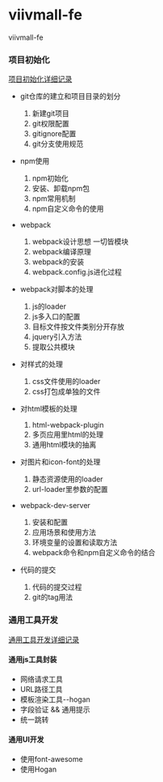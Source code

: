 # viivmall-fe
viivmall-fe

### 项目初始化
[项目初始化详细记录](https://github.com/viivLgr/viivmall/blob/master/README3.md)
- git仓库的建立和项目目录的划分
    1. 新建git项目
    2. git权限配置
    3. gitignore配置
    4. git分支使用规范

- npm使用
    1. npm初始化
    2. 安装、卸载npm包
    3. npm常用机制
    4. npm自定义命令的使用

- webpack
    1. webpack设计思想 一切皆模块
    2. webpack编译原理
    3. webpack的安装
    4. webpack.config.js进化过程

- webpack对脚本的处理
    1. js的loader
    2. js多入口的配置
    3. 目标文件按文件类别分开存放
    4. jquery引入方法
    5. 提取公共模块

- 对样式的处理
    1. css文件使用的loader
    2. css打包成单独的文件

- 对html模板的处理
    1. html-webpack-plugin
    2. 多页应用里html的处理
    3. 通用html模块的抽离

- 对图片和icon-font的处理
    1. 静态资源使用的loader
    2. url-loader里参数的配置

- webpack-dev-server
    1. 安装和配置
    2. 应用场景和使用方法
    3. 环境变量的设置和读取方法
    4. webpack命令和npm自定义命令的结合

- 代码的提交
    1. 代码的提交过程
    2. git的tag用法
  
### 通用工具开发
[通用工具开发详细记录](https://github.com/viivLgr/viivmall/blob/master/README4.md)  
    
#### 通用js工具封装
- 网络请求工具
- URL路径工具
- 模板渲染工具--hogan
- 字段验证 && 通用提示
- 统一跳转


#### 通用UI开发
- 使用font-awesome
- 使用Hogan
